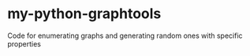 # my-python-graphtools
Code for enumerating graphs and generating random ones with specific properties
